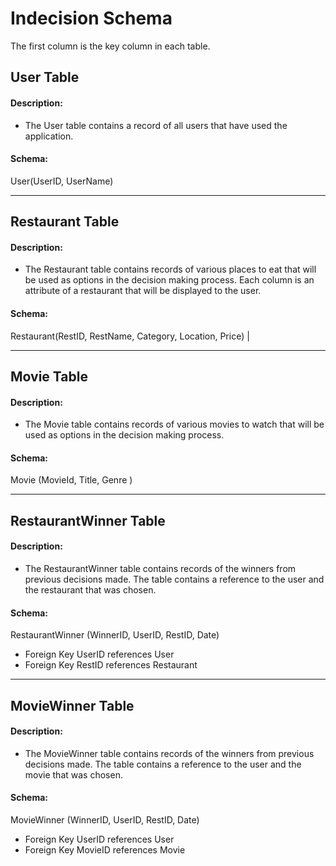 # Indecision Schema

The first column is the key column in each table.

User Table
---
#### Description:
 - The User table contains a record of all users that have used the application. 
#### Schema:
User(UserID, UserName)

---

Restaurant Table
---
#### Description:
 - The Restaurant table contains records of various places to eat that will be used as options in the decision making process. Each column is an attribute of a restaurant that will be displayed to the user.
#### Schema:
Restaurant(RestID, RestName, Category, Location, Price) |

---

Movie Table
---
#### Description:
 - The Movie table contains records of various movies to watch that will be used as options in the decision making process.
#### Schema:
Movie (MovieId, Title, Genre )

---

RestaurantWinner Table
---
#### Description:
 - The RestaurantWinner table contains records of the winners from previous decisions made. The table contains a reference to the user and the restaurant that was chosen.
#### Schema:
RestaurantWinner (WinnerID, UserID, RestID, Date)
  - Foreign Key UserID references User
  - Foreign Key RestID references Restaurant
 
---

MovieWinner Table
---
#### Description:
- The MovieWinner table contains records of the winners from previous decisions made. The table contains a reference to the user and the movie that was chosen.
#### Schema:
MovieWinner (WinnerID, UserID, RestID, Date)
 - Foreign Key UserID references User
 - Foreign Key MovieID references Movie
